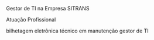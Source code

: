 Gestor de TI na Empresa SITRANS

Atuação Profissional

bilhetagem eletrônica
técnico em manutenção
gestor de TI
